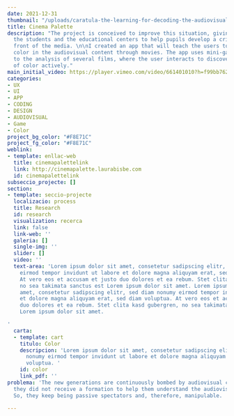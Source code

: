 ```yaml
---
date: 2021-12-31
thumbnail: "/uploads/caratula-the-learning-for-decoding-the-audiovisual-narrative-how-to-educate-the-critical-gaze-of-the-new-generations-laurabisbe.jpg"
title: Cinema Palette
description: "The project is conceived to improve this situation, giving tools to
  the students and the educational centers to help pupils develop a critical eye in
  front of the media. \n\nI created an app that will teach the users to analyze the
  color in the audiovisual content through movies. The app uses mini-games that lead
  to the analysis of several films, where the user interacts to discover the meaning
  of color actively."
main_initial_video: https://player.vimeo.com/video/661401010?h=f99bb762fd&amp;muted=1&amp;quality=720p&amp;autoplay=1&amp;loop=1&amp;api=1&amp;background=1
categories:
- UX
- UI
- APP
- CODING
- DESIGN
- AUDIOVISUAL
- Game
- Color
project_bg_color: "#F8E71C"
project_fg_color: "#F8E71C"
weblink:
- template: enllac-web
  title: cinemapalettelink
  link: http://cinemapalette.laurabisbe.com
  id: cinemapalettelink
subseccio_projecte: []
section:
- template: seccio-projecte
  localizacio: process
  title: Research
  id: research
  visualization: recerca
  link: false
  link-web: ''
  galeria: []
  single-img: ''
  slider: []
  video: ''
  text-area: 'Lorem ipsum dolor sit amet, consetetur sadipscing elitr, sed diam nonumy
    eirmod tempor invidunt ut labore et dolore magna aliquyam erat, sed diam voluptua.
    At vero eos et accusam et justo duo dolores et ea rebum. Stet clita kasd gubergren,
    no sea takimata sanctus est Lorem ipsum dolor sit amet. Lorem ipsum dolor sit
    amet, consetetur sadipscing elitr, sed diam nonumy eirmod tempor invidunt ut labore
    et dolore magna aliquyam erat, sed diam voluptua. At vero eos et accusam et justo
    duo dolores et ea rebum. Stet clita kasd gubergren, no sea takimata sanctus est
    Lorem ipsum dolor sit amet.

'
  carta:
  - template: cart
    titulo: Color
    descripcion: 'Lorem ipsum dolor sit amet, consetetur sadipscing elitr, sed diam
      nonumy eirmod tempor invidunt ut labore et dolore magna aliquyam erat, sed diam
      voluptua. '
    id: color
    link_pdf: ''
problema: 'The new generations are continuously bombed by audiovisual content, but
  they did not receive a formation to help them understand the audiovisual narrative.
  So, they keep being passive spectators and, therefore, manipulable. '

---
```

